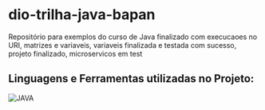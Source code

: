 # dio-trilha-java-bapan
Repositório para exemplos do curso de Java finalizado com execucaoes no URI, matrizes e variaveis, variaveis finalizada e testada com sucesso, projeto finalizado, microservicos em test

## Linguagens e Ferramentas utilizadas no Projeto:

![JAVA](https://img.shields.io/badge/Java-ED8B00?style=for-the-badge&logo=openjdk&logoColor=white)
